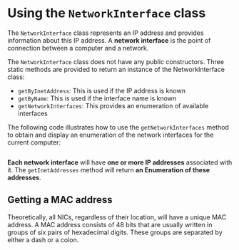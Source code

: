 # Using the `NetworkInterface` class

The `NetworkInterface` class represents an IP address and provides information about this IP address. A **network interface** is the point of connection between a computer and a network.

The `NetworkInterface` class does not have any public constructors. Three static methods are provided to return an instance of the NetworkInterface class:

- `getByInetAddress`: This is used if the IP address is known
- `getByName`: This is used if the interface name is known
- `getNetworkInterfaces`: This provides an enumeration of available interfaces

The following code illustrates how to use the `getNetworkInterfaces` method to obtain and display an enumeration of the network interfaces for the current computer:

```java

```

**Each network interface** will have **one or more IP addresses** associated with it. The `getInetAddresses` method will return **an Enumeration of these addresses**.


## Getting a MAC address

Theoretically, all NICs, regardless of their
location, will have a unique MAC address. A MAC address consists of 48 bits that are
usually written in groups of six pairs of hexadecimal digits. These groups are separated by
either a dash or a colon.




